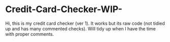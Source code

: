 # Credit-Card-Checker-WIP-
Hi, this is my credit card checker (ver 1). It works but its raw code (not tidied up and has many commented checks). Will tidy up when I have the time with proper comments.
